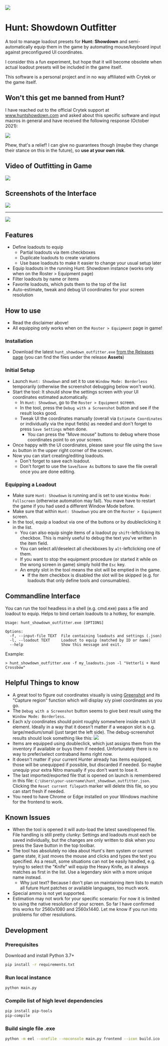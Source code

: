 
![](docs/robot.jpg)

# Hunt: Showdown Outfitter

A tool to manage loadout presets for **Hunt: Showdown** and semi-automatically
equip them in the game by automating mouse/keyboard input against
preconfigured UI coordinates.

I consider this a fun experiment, but hope that it will become obsolete when actual loadout presets will be included in the game itself.

This software is a personal project and in no way affiliated with Crytek or the game itself.

## Won't this get me banned from Hunt?

I have reached out to the official Crytek support at www.huntshowdown.com and asked about this specific software and input macros in general and have received the following response (October 2021):

  ![](docs/support_answer.png)

Phew, that's a relief! I can give no guarantees though (maybe they change their stance on this in the future), so **use at your own risk**.


## Video of Outfitting in Game

[![](https://i.imgur.com/CMkUppk.png)](https://streamable.com/s9qo17)

## Screenshots of the Interface

![](docs/ui_settings.png)

---

![](docs/ui_loadouts.png)

## Features

- Define loadouts to equip
  - Partial loadouts via item checkboxes
  - Duplicate loadouts to create variations
  - Use base loadouts to make it easier to change your usual setup later
- Equip loadouts in the running Hunt: Showdown instance (works only when on the Roster > Equipment page)
- Filter loadouts by name or items
- Favorite loadouts, which puts them to the top of the list
- Auto-estimate, tweak and debug UI coordinates for your screen resolution

## How to use

- Read the disclaimer above!
- All equipping only works when on the `Roster > Equipment` page in game!

### Installation
- Download the latest `hunt_showdown_outfitter.exe` [from the Releases page](https://github.com/cb109/hunt_showdown_outfitter/releases) (you can find the files under the release **Assets**)

### Initial Setup
- Launch `Hunt: Showdown` and set it to use `Window Mode: Borderless` temporarily (otherwise the screenshot debugging below won't work).
- Start the tool: It should show the settings screen with your UI coordinates estimated automatically.
  - In `Hunt: Showdown`, go to the `Roster > Equipment` screen.
  - In the tool, press the `Debug with a Screenshot` button and see if the result looks good.
  - Tweak UI the coordinates manually (overall via `Estimate Coordinates` or individually via the input fields) as needed and don't forget to press `Save Settings` when done.
    - You can press the "Move mouse" buttons to debug where those coordinates point to on your screen.
- Once happy with the UI coordinates, please save your file using the `Save As` button in the upper right corner of the screen.
- Now you can start creating/editing loadouts.
  - Don't forget to save each loadout.
  - Don't forget to use the `Save`/`Save As` buttons to save the file overall once you are done editing.

### Equipping a Loadout

- Make sure `Hunt: Showdown` is running and is set to use `Window Mode: Fullscreen` (otherwise automation may fail). You mave have to restart the game if you had used a different Window Mode before.
- Make sure that within `Hunt: Showdown` you are on the `Roster > Equipment` screen.
- In the tool, equip a loadout via one of the buttons or by doubleclicking it in the list.
  - You can also equip single items of a loadout py `shift`-leftclicking its checkbox. This is mainly useful to debug the text you've written in the item field.
  - You can select all/deselect all checkboxes by `alt`-leftclicking one of them.
  - If you want to stop the equipment procedure (or started it while on the wrong screen in game) simply hold the `Esc` key.
  - An empty slot in the tool means the slot will be emptied in the game.
    - If the item checkbox is disabled the slot will be skipped (e.g. for loadouts that only define tools and consumables).

## Commandline Interface

You can run the tool headless in a shell (e.g. cmd.exe) pass a file and loadout to equip. Helps to bind certain loadouts to a hotkey, for example.

```
Usage: hunt_showdown_outfitter.exe [OPTIONS]

Options:
  -f, --input-file TEXT  File containing loadouts and settings (.json)
  -l, --loadout TEXT     Loadout to equip (matched by ID or name)
  --help                 Show this message and exit.
```

Example:

```
> hunt_showdown_outfitter.exe -f my_loadouts.json -l "Vetterli + Hand Crossbow"
```

## Helpful Things to know

- A great tool to figure out coordinates visually is using [Greenshot](https://getgreenshot.org/) and its "Capture region" function which will display x/y pixel coordinates as you go.
- The `Debug with a Screenshot` button seems to give best result using the `Window Mode: Borderless`.
- Each x/y coordinates should point roughly somewhere inside each UI element. Ideally in a way that it doesn't matter if a weapon slot is e.g. large/medium/small (just target the left side). The debug-screenshot results should look something like this:
  ![](docs/debug_screenshot.png)
- Items are equipped using doubleclick, which just assigns them from the inventory if available or buys them if needed. Unfortunately there is no way to prefer/select contraband items right now.
- It doesn't matter if your current Hunter already has items equipped, those will be unequipped if possible, but discarded if needed. So maybe unequip your extra Nitro manually if you don't want to lose it.
- The last imported/exported file that is opened on launch is remembered in this file: `C:\Users\your-username\hunt_showdown_outfitter.json`. Clicking the `Reset current filepath` marker will delete this file, so you can start fresh if needed.
- You need to have Chrome or Edge installed on your Windows machine for the frontend to work.

## Known Issues

- When the tool is opened it will auto-load the latest saved/opened file.  File handling is still pretty clunky: Settings and loadouts must each be saved individually, but the changes are only written to disk when you press the Save button in the top toolbar.
- The tool has absolutely no idea about Hunt's item system or current game state, it just moves the mouse and clicks and types the text you specified. As a result, some situations can not be easily handled, e.g. trying to select the "Knife" will equip the Heavy Knife, as it always matches as first in  the list. Use a legendary skin with a more unique name instead.
  - Why just text? Because I don't plan on maintaining item lists to match all future Hunt patches or available languages, too much work.
- Special ammo is not yet supported.
- Estimation may not work for your specific scenario: For now it is limited to using the native resolution of your screen. So far I have confirmed this works for 2560x1080 and 2560x1440. Let me know if you run into problems for other resolutions.

## Development

### Prerequisites

Download and install Python 3.7+

```bash
pip install -r requirements.txt
```

### Run local instance
```bash
python main.py
```

### Compile list of high level dependencies
```bash
pip install pip-tools
pip-compile
```

### Build single file .exe

```bash
python -m eel --onefile --noconsole main.py frontend --icon build.ico
```
